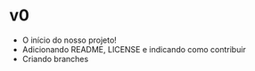 # v0

- O início do nosso projeto!
- Adicionando README, LICENSE e indicando como contribuir
- Criando branches